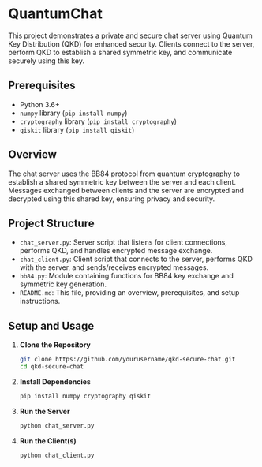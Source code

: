 # QuantumChat

This project demonstrates a private and secure chat server using Quantum Key Distribution (QKD) for enhanced security. Clients connect to the server, perform QKD to establish a shared symmetric key, and communicate securely using this key.

## Prerequisites

- Python 3.6+
- `numpy` library (`pip install numpy`)
- `cryptography` library (`pip install cryptography`)
- `qiskit` library (`pip install qiskit`)

## Overview

The chat server uses the BB84 protocol from quantum cryptography to establish a shared symmetric key between the server and each client. Messages exchanged between clients and the server are encrypted and decrypted using this shared key, ensuring privacy and security.

## Project Structure

- `chat_server.py`: Server script that listens for client connections, performs QKD, and handles encrypted message exchange.
- `chat_client.py`: Client script that connects to the server, performs QKD with the server, and sends/receives encrypted messages.
- `bb84.py`: Module containing functions for BB84 key exchange and symmetric key generation.
- `README.md`: This file, providing an overview, prerequisites, and setup instructions.

## Setup and Usage

1. **Clone the Repository**

   ```bash
   git clone https://github.com/yourusername/qkd-secure-chat.git
   cd qkd-secure-chat

2. **Install Dependencies**

   ```bash
   pip install numpy cryptography qiskit

3. **Run the Server**

   ```bash
   python chat_server.py

4. **Run the Client(s)**

   ```bash
   python chat_client.py

